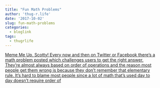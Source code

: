 ```yaml
---
title: "Fun Math Problems"
author: 'thug-r.life'
date: '2017-10-02'
slug: fun-math-problems
categories:
  - bloglink
tags:
  - thugrlife
---
```


[Meme Me Up, Scotty! Every now and then on Twitter or Facebook there’s a math problem posted which challenges users to get the right answer. They’re almost always based on order of operations and the reason most people get them wrong is because they don’t remember that elementary rule. It’s hard to blame most people since a lot of math that’s used day to day doesn’t require order of<i class="fas fa-external-link-alt"></i>](http://thug-r.life/post/2017-10-02-fun-math-problems/)

